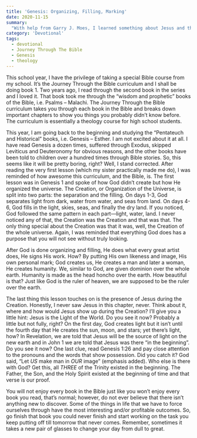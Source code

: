 ```yaml
---
title: 'Genesis: Organizing, Filling, Marking'
date: 2020-11-15
summary:
  "With help from Garry J. Moes, I learned something about Jesus and the Trinity through the Book of Genesis. Curious? It was a little bit of a surprise to me, here's what I mean."
category: 'Devotional'
tags:
  - devotional
  - Journey Through The Bible
  - Genesis
  - theology
---
```


This school year, I have the privilege of taking a special Bible course from my school. It’s the Journey Through the Bible curriculum and I shall be doing book 1. Two years ago, I read through the second book in the series and I loved it. That book took me through the “wisdom and prophetic” books of the Bible, i.e. Psalms – Malachi. The Journey Through the Bible curriculum takes you through each book in the Bible and breaks down important chapters to show you things you probably didn’t know before. The curriculum is essentially a theology course for high school students.

This year, I am going back to the beginning and studying the “Pentateuch and Historical” books, i.e. Genesis – Esther. I am not excited about it at all. I have read Genesis a dozen times, suffered through Exodus, skipped Leviticus and Deuteronomy for obvious reasons, and the other books have been told to children over a hundred times through Bible stories. So, this seems like it will be pretty boring, right? Well, I stand corrected. After reading the very first lesson (which my sister practically made me do), I was reminded of how awesome this curriculum, and the Bible, is. The first lesson was in Genesis 1 and spoke of how God didn’t create but how He organized the universe. The Creation, or Organization of the Universe, is split into two parts: the separation and the filling. On days 1-3, God separates light from dark, water from water, and seas from land. On days 4-6, God fills in the light, skies, seas, and finally the dry land. If you noticed, God followed the same pattern in each part—light, water, land. I never noticed any of that, the Creation was the Creation and that was that. The only thing special about the Creation was that it was, well, the Creation of the whole universe. Again, I was reminded that everything God does has a purpose that you will not see without truly looking.

After God is done organizing and filling, He does what every great artist does, He signs His work. How? By putting His own likeness and image, His own personal mark; God creates us, He creates a man and later a woman, He creates humanity. We, similar to God, are given dominion over the whole earth. Humanity is made as the head honcho over the earth. How beautiful is that? Just like God is the ruler of heaven, we are supposed to be the ruler over the earth.

The last thing this lesson touches on is the presence of Jesus during the Creation. Honestly, I never saw Jesus in this chapter, never. Think about it, where and how would Jesus show up during the Creation? I’ll give you a little hint: Jesus is the Light of the World. Do you see it now? Probably a little but not fully, right? On the first day, God creates light but it isn’t until the fourth day that He creates the sun, moon, and stars; yet there’s light, how? In Revelation, we are told that Jesus will be the source of light on the new earth and in John 1 we are told that Jesus was there “in the beginning”. Do you see it now? One last clue, read Genesis 1:26 and pay close attention to the pronouns and the words that show possession. Did you catch it? God said, “Let *US* make man in *OUR* image” (emphasis added). Who else is there with God? Get this, all *THREE* of the Trinity existed in the beginning. The Father, the Son, and the Holy Spirit existed at the beginning of time and that verse is our proof.

You will not enjoy every book in the Bible just like you won’t enjoy every book you read, that’s normal; however, do not ever believe that there isn’t anything new to discover. Some of the things in life that we have to force ourselves through have the most interesting and/or profitable outcomes. So, go finish that book you could never finish and start working on the task you keep putting off till tomorrow that never comes. Remember, sometimes it takes a new pair of glasses to change your day from dull to great.
